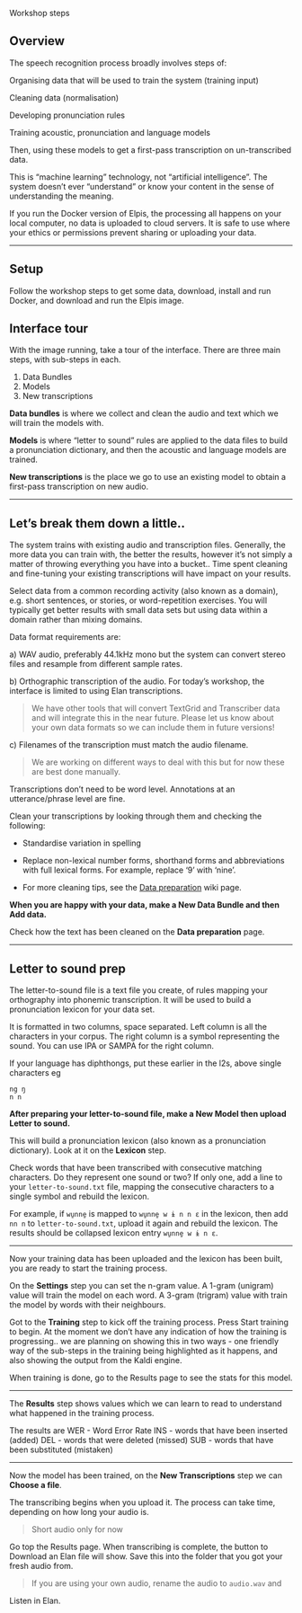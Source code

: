 Workshop steps

## Overview 
The speech recognition process broadly involves steps of:

Organising data that will be used to train the system (training input)

Cleaning data (normalisation)

Developing pronunciation rules

Training acoustic, pronunciation and language models

Then, using these models to get a first-pass transcription on un-transcribed data. 

This is “machine learning” technology, not “artificial intelligence”. The system doesn’t ever “understand” or know your content in the sense of understanding the meaning.

If you run the Docker version of Elpis, the processing all happens on your local computer, no data is uploaded to cloud servers. It is safe to use where  your ethics or permissions prevent sharing or uploading your data. 

---

## Setup
Follow the workshop steps to get some data, download, install and run Docker, and download and run the Elpis image.

## Interface tour
With the image running, take a tour of the interface. 
There are three main steps, with sub-steps in each. 

1. Data Bundles
2. Models
3. New transcriptions

**Data bundles** is where we collect and clean the audio and text which we will train the models with. 

**Models** is where “letter to sound” rules are applied to the data files to build a pronunciation dictionary, and then the acoustic and language models are trained. 

**New transcriptions** is the place we go to use an existing model to obtain a first-pass transcription on new audio. 

---

## Let’s break them down a little.. 
The system trains with existing audio and transcription files. Generally, the more data you can train with, the better the results, however it’s not simply a matter of throwing everything you have into a bucket.. Time spent cleaning and fine-tuning your existing transcriptions will have impact on your results. 


Select data from a common recording activity (also known as a domain), e.g. short sentences, or stories, or word-repetition exercises. You will typically get better results with small data sets but using data within a domain rather than mixing domains.

Data format requirements are:

a) WAV audio, preferably 44.1kHz mono but the system can convert stereo files and resample from different sample rates.

b) Orthographic transcription of the audio. For today’s workshop, the interface is limited to using Elan transcriptions. 
> We have other tools that will convert TextGrid and Transcriber data and will integrate this in the near future. Please let us know about your own data formats so we can include them in future versions!

c) Filenames of the transcription must match the audio filename.
> We are working on different ways to deal with this but for now these are best done manually.

Transcriptions don’t need to be word level. Annotations at an utterance/phrase level are fine. 

Clean your transcriptions by looking through them and checking the following:
- Standardise variation in spelling
* Replace non-lexical number forms, shorthand forms and abbreviations with full lexical forms. For example, replace ‘9’ with ‘nine’.
- For more cleaning tips, see the [Data preparation](https://github.com/CoEDL/elpis/wiki/Data-preparation) wiki page.

**When you are happy with your data,  make a New Data Bundle and then Add data.**

Check how the text has been cleaned on the **Data preparation** page. 

---

## Letter to sound prep
The letter-to-sound file is a text file you create, of rules mapping your orthography into phonemic transcription. It will be used to build a pronunciation lexicon for your data set.

It is formatted in two columns, space separated. Left column is all the characters in your corpus. The right column is a symbol representing the sound. You can use IPA or SAMPA for the right column.

If your language has diphthongs, put these earlier in the l2s, above single characters
eg 
```
ng ŋ
n n
```

**After preparing your letter-to-sound file, make a New Model then  upload Letter to sound.**

This will build a pronunciation lexicon (also known as a pronunciation dictionary). Look at it on the **Lexicon** step.

Check words that have been transcribed with consecutive matching characters. Do they represent one sound or two? If only one, add a line to your  `letter-to-sound.txt` file, mapping the consecutive characters to a single symbol and rebuild the lexicon. 

For example, if `wu̱nne̱` is mapped to `wu̱nne̱ w ɨ n n ɛ` in the lexicon, then add `nn n` to `letter-to-sound.txt`, upload it again and rebuild the lexicon.  The results should be collapsed lexicon entry `wu̱nne̱ w ɨ n ɛ`.

---

Now your training data has been uploaded and the lexicon has been built, you are ready to start the training process. 

On the **Settings** step you can set the n-gram value. A 1-gram (unigram) value will train the model on each word. A 3-gram (trigram) value with train the model by words with their neighbours. 

Got to the **Training** step to kick off the training process. Press Start training to begin. At the moment we don’t have any indication of how the training is progressing.. we are planning on showing this in two ways - one friendly way of the sub-steps in the training being highlighted as it happens, and also showing the output from the Kaldi engine. 

When training is done, go to the Results page to see the stats for this model. 

---

The **Results** step shows values which we can learn to read to understand what happened in the training process. 

The results are 
WER - Word Error Rate
INS - words that have been inserted (added)
DEL - words that were deleted (missed)
SUB - words that have been substituted (mistaken)

----

Now the model has been trained, on the **New Transcriptions** step we can **Choose a file**.

The transcribing begins when you upload it.  The process can take time, depending on how long your audio is. 

> Short audio only for now

Go top the Results page. When transcribing is complete, the button to Download an Elan file will show. Save this into the folder that you got your fresh audio from. 

> If you are using your own audio, rename the audio to `audio.wav` and 

Listen in Elan. 